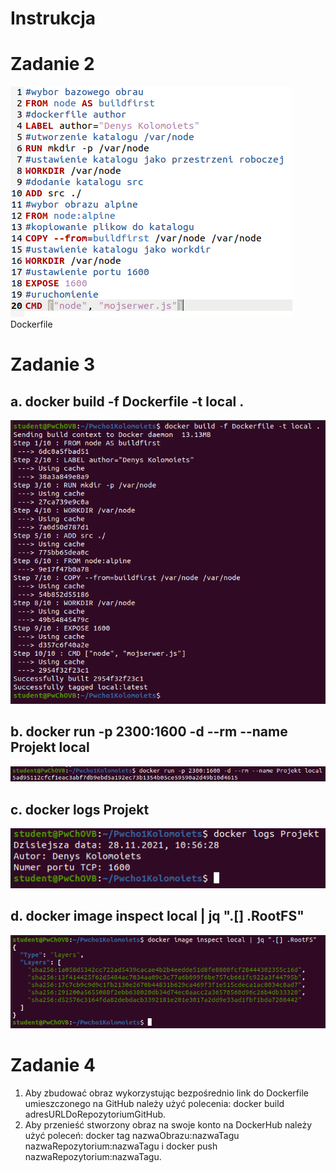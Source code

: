 # Instrukcja

# Zadanie 2
![alt text](https://github.com/DenisFromUkraine/Pwcho1Kolomoiets/blob/main/pics/Dockerfile.PNG "Dockerfile")
Dockerfile
# Zadanie 3
## a. docker build -f Dockerfile -t local .
![alt text](https://github.com/DenisFromUkraine/Pwcho1Kolomoiets/blob/main/pics/docker%20build.PNG "docker build")
## b. docker run -p 2300:1600 -d --rm --name Projekt local
![alt text](https://github.com/DenisFromUkraine/Pwcho1Kolomoiets/blob/main/pics/docker%20run.PNG "docker run")
## c. docker logs Projekt
![alt text](https://github.com/DenisFromUkraine/Pwcho1Kolomoiets/blob/main/pics/docker%20logs.PNG "docker logs")
## d. docker image inspect local | jq ".[] .RootFS"
![alt text](https://github.com/DenisFromUkraine/Pwcho1Kolomoiets/blob/main/pics/image%20inspect.PNG "docker logs")

# Zadanie 4
1. Aby zbudować obraz wykorzystując bezpośrednio link do Dockerfile umieszczonego na GitHub należy użyć polecenia: docker build adresURLDoRepozytoriumGitHub.
2. Aby przenieść stworzony obraz na swoje konto na DockerHub należy użyć poleceń: docker tag nazwaObrazu:nazwaTagu nazwaRepozytorium:nazwaTagu i docker push nazwaRepozytorium:nazwaTagu.
